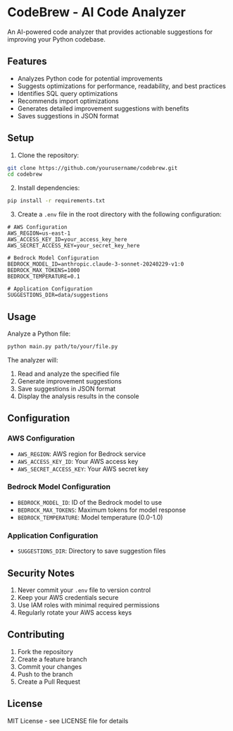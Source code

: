 # CodeBrew - AI Code Analyzer

An AI-powered code analyzer that provides actionable suggestions for improving your Python codebase.

## Features

- Analyzes Python code for potential improvements
- Suggests optimizations for performance, readability, and best practices
- Identifies SQL query optimizations
- Recommends import optimizations
- Generates detailed improvement suggestions with benefits
- Saves suggestions in JSON format

## Setup

1. Clone the repository:
```bash
git clone https://github.com/yourusername/codebrew.git
cd codebrew
```

2. Install dependencies:
```bash
pip install -r requirements.txt
```

3. Create a `.env` file in the root directory with the following configuration:
```env
# AWS Configuration
AWS_REGION=us-east-1
AWS_ACCESS_KEY_ID=your_access_key_here
AWS_SECRET_ACCESS_KEY=your_secret_key_here

# Bedrock Model Configuration
BEDROCK_MODEL_ID=anthropic.claude-3-sonnet-20240229-v1:0
BEDROCK_MAX_TOKENS=1000
BEDROCK_TEMPERATURE=0.1

# Application Configuration
SUGGESTIONS_DIR=data/suggestions
```

## Usage

Analyze a Python file:
```bash
python main.py path/to/your/file.py
```

The analyzer will:
1. Read and analyze the specified file
2. Generate improvement suggestions
3. Save suggestions in JSON format
4. Display the analysis results in the console

## Configuration

### AWS Configuration
- `AWS_REGION`: AWS region for Bedrock service
- `AWS_ACCESS_KEY_ID`: Your AWS access key
- `AWS_SECRET_ACCESS_KEY`: Your AWS secret key

### Bedrock Model Configuration
- `BEDROCK_MODEL_ID`: ID of the Bedrock model to use
- `BEDROCK_MAX_TOKENS`: Maximum tokens for model response
- `BEDROCK_TEMPERATURE`: Model temperature (0.0-1.0)

### Application Configuration
- `SUGGESTIONS_DIR`: Directory to save suggestion files

## Security Notes

1. Never commit your `.env` file to version control
2. Keep your AWS credentials secure
3. Use IAM roles with minimal required permissions
4. Regularly rotate your AWS access keys

## Contributing

1. Fork the repository
2. Create a feature branch
3. Commit your changes
4. Push to the branch
5. Create a Pull Request

## License

MIT License - see LICENSE file for details 